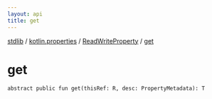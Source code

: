 ```yaml
---
layout: api
title: get
---
```

[stdlib](../../index.html) / [kotlin.properties](../index.html) / [ReadWriteProperty](index.html) / [get](get.html)

# get

```
abstract public fun get(thisRef: R, desc: PropertyMetadata): T
```
